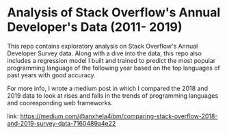# Analysis of Stack Overflow's Annual Developer's Data (2011- 2019)

This repo contains exploratory analysis on Stack Overflow's Annual Developer Survey data. 
Along with a dive into the data, this repo also includes a regression model I built and trained to predict the most popular 
programming language of the following year based on the top languages of past years with good accuracy. 

For more info, I wrote a medium post in which I compared the 2018 and 2019 data to look at rises and falls in the trends of programming languages and cooresponding web frameworks. 

link: https://medium.com/@anxhela4ibm/comparing-stack-overflow-2018-and-2019-survey-data-7160489a4e22
